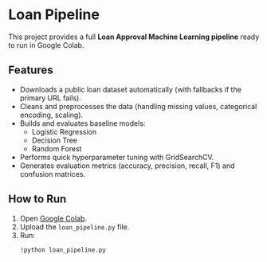 # Loan Pipeline

This project provides a full **Loan Approval Machine Learning pipeline** ready to run in Google Colab.

## Features
- Downloads a public loan dataset automatically (with fallbacks if the primary URL fails).
- Cleans and preprocesses the data (handling missing values, categorical encoding, scaling).
- Builds and evaluates baseline models:
  - Logistic Regression
  - Decision Tree
  - Random Forest
- Performs quick hyperparameter tuning with GridSearchCV.
- Generates evaluation metrics (accuracy, precision, recall, F1) and confusion matrices.

## How to Run
1. Open [Google Colab](https://colab.research.google.com/).
2. Upload the `loan_pipeline.py` file.
3. Run:
   ```bash
   !python loan_pipeline.py
